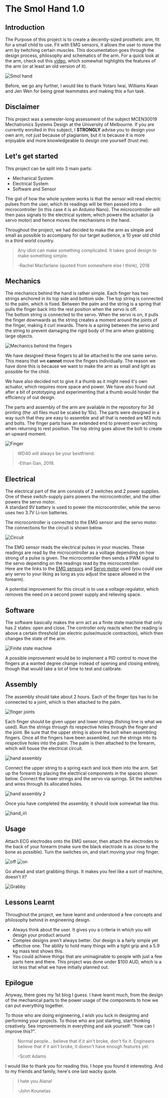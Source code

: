 # The Smol Hand 1.0
## Introduction
The Purpose of this project is to create a decently-sized prosthetic arm, fit for a small child to use. Fit with EMG sensors, it allows the user to move the arm by twitching certain muscles.
This documentation goes through the design process, philosophy and schematics of the arm. For a quick look at the arm, check out this [video](https://www.youtube.com/watch?v=ZSc14HTJgZQ), which somewhat highlights the features of the arm (or at least an old version of it).

![Smol hand](images/smolhand.jpg)

Before, we go any further, I would like to thank Yotaro Iwai, Williams Kwan and Jen Wen for being great teammates and making this a fun task.

## Disclaimer
This project was a semester-long assessment of the subject MCEN30019 Mechatronics Systems Design at the University of Melbourne. If you are currently enrolled in this subject, I **STRONGLY** advise you to design your own arm, not just because of plagiarism, but it is because it is more enjoyable and more knowledgeable to design one yourself (trust me).

## Let's get started

This project can be split into 3 main parts:
* Mechanical System
* Electrical System
* Software and Sensor

The gist of how the whole system works is that the sensor will read electric pulses from the user, which its readings will be then passed into a microcontroller (in this case it is an Arduino Nano). The microcontroller will then pass signals to the electrical system, which powers the actuator (a servo motor) and hence moves the mechanisms in the hand.

Throughout the project, we had decided to make the arm as simple and small as possible to accompany for our target audience, a 10 year old child in a third world country.
>Any idiot can make something complicated. It takes good design to make something simple.
>
>-Rachel Macfarlane (quoted from somewhere else I think), 2018

## Mechanics
The mechanics behind the hand is rather simple. Each finger has two strings anchored in its top side and bottom side. The top string is connected to the palm, which is fixed. Between the palm and the string is a spring that pulls the finger back into the rest position when the servo is off.  
The bottom string is connected to the servo. When the servo is on, it pulls the finger downwards as the string creates a moment around the joints of the finger, making it curl inwards. There is a spring between the servo and the string to prevent damaging the rigid body of the arm when grabbing large objects.

![Mechanics behind the fingers](images/contraption.png)

We have designed these fingers to all be attached to the one same servo. This means that we **cannot** move the fingers individually. The reason we have done this is because we want to make the arm as small and light as possible for the child.

We have also decided not to give it a thumb as it might need it's own actuator, which requires more space and power. We have also found out after a bit of prototyping and experimenting that a thumb would hinder the efficiency of out design.

The parts and assembly of the arm are available in the repository for 3d printing (the .stl files must be scaled by 10x). The parts were designed in a way such that they are easy to assemble and all that is needed are M3 nuts and bolts. The finger parts have an extended end to prevent over-arching when returning to rest position. The top string goes above the bolt to create an upward moment.

![Finger](images/finger1.jpg)
>WD40 will always be your bestfriend.
>
>-Ethan Gan, 2018.

## Electrical
The electrical part of the arm consists of 2 switches and 2 power supplies. One of these switch-supply pairs powers the microcontroller, and the other powers the servo motor.  
A standard 9V battery is used to power the microcontroller, while the servo uses two 3.7V Li-ion batteries.

The microcontroller is connected to the EMG sensor and the servo motor. The connections for the circuit is shown below.

![Circuit](images/circuit.png)

The EMG sensor reads the electrical pulses in your muscles. These readings are read by the microcontroller as a voltage depending on how strong of a pulse is given.
The microcontroller then sends a PWM signal to the servo depending on the readings read by the microcontroller.  
Here are the links to the [EMG sensors](https://www.sparkfun.com/products/13723) and [Servo motor](https://www.jaycar.com.au/servo-motor-standard-6-volt-with-metal-gear-11kg/p/YM2765) used (you could use any servo to your liking as long as you adjust the space allowed in the forearm).

A potential improvement for this circuit is to use a voltage regulator, which removes the need on a second power supply and relieving space.

## Software
The software basically makes the arm act as a finite state machine that only has 2 states: open and close. The controller only reacts when the reading is above a certain threshold (an electric pulse/muscle contraction), which then changes the state of the arm.

![Finite state machine](images/fsm.png)

A possible improvement would be to implement a PID control to move the fingers at a wanted degree change instead of opening and closing entirely, though that would take a lot of time to test and calibrate.

## Assembly
The assembly should take about 2 hours. Each of the finger tips has to be connected to a joint, which is then attached to the palm.

![finger joints](images/fingerass.png)

Each finger should be given upper and lower strings (fishing line is what we used). Run the strings through its respective holes through the finger and the joint. Be sure that the upper string is above the bolt when assembling fingers. Once all the fingers have been assembled, run the strings into its respective holes into the palm. The palm is then attached to the forearm, which will house the electrical circuit.

![hand assembly](images/assnolid.png)

Connect the upper string to a spring each and lock them into the arm. Set up the forearm by placing the electrical components in the spaces shown below. Connect the lower strings and the servo via springs.
Sit the switches and wires through its allocated holes.

![hand assembly 2](images/setup.png)

Once you have completed the assembly, it should look somewhat like this:

![hand_irl](images/inner.jpg)

## Usage
Attach ECG electrodes onto the EMG sensor, then attach the electrodes to the back of your forearm (make sure the black electrode is as close to the bone as possible). Turn the switches on, and start moving your ring finger.

![off](images/off.JPG)
![on](images/on.JPG)

Go ahead and start grabbing things. It makes you feel like a sort of machine, doesn't it?

![Grabby](images/grab.png)

## Lessons Learnt
Throughout the project, we have learnt and understood a few concepts and philosophy behind in engineering design.
* Always think about the user. It gives you a criteria in which you will design your product around
* Complex designs aren't always better. Our design is a fairly simple yet effective one. The ability to hold many things with a tight grip and a 5.9 kg mass test shows this.
* You could achieve things that are unimaginable to people with just a few parts here and there. This project was done under $100 AUD, which is a lot less that what we have initially planned out.

## Epilogue
Anyway, there goes my 1st blog I guess. I have learnt much, from the design of the mechanical parts to the power usage of the components to how we can put everything together.

To those who are doing engineering, I wish you luck in designing and performing your projects. To those who are just starting, start thinking creatively. See improvements in everything and ask yourself: "how can I improve this?".
>Normal people... believe that if it ain't broke, don't fix it. Engineers believe that if it ain't broke, it doesn't have enough features yet.
>
>-Scott Adams

I would like to thank you for reading this. I hope you found it interesting. And to my friends and family, here's one last wacky quote.
>I hate you Alana!
>
>-John Kounetas

